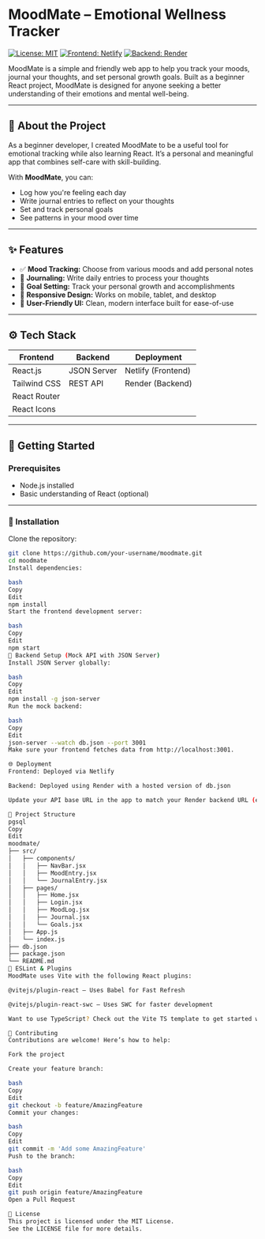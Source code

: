  # MoodMate – Emotional Wellness Tracker

[![License: MIT](https://img.shields.io/badge/License-MIT-blue.svg)](LICENSE)
[![Frontend: Netlify](https://img.shields.io/badge/Frontend-Netlify-brightgreen)](https://www.netlify.com/)
[![Backend: Render](https://img.shields.io/badge/Backend-Render-blueviolet)](https://render.com/)

MoodMate is a simple and friendly web app to help you track your moods, journal your thoughts, and set personal growth goals. Built as a beginner React project, MoodMate is designed for anyone seeking a better understanding of their emotions and mental well-being.

---

## 📝 About the Project

As a beginner developer, I created MoodMate to be a useful tool for emotional tracking while also learning React. It’s a personal and meaningful app that combines self-care with skill-building.

With **MoodMate**, you can:

- Log how you're feeling each day
- Write journal entries to reflect on your thoughts
- Set and track personal goals
- See patterns in your mood over time

---

## ✨ Features

- ✅ **Mood Tracking:** Choose from various moods and add personal notes  
- 📝 **Journaling:** Write daily entries to process your thoughts  
- 🎯 **Goal Setting:** Track your personal growth and accomplishments  
- 📱 **Responsive Design:** Works on mobile, tablet, and desktop  
- 🌟 **User-Friendly UI:** Clean, modern interface built for ease-of-use  

---

## ⚙️ Tech Stack

| Frontend       | Backend        | Deployment                |
|----------------|----------------|---------------------------|
| React.js       | JSON Server    | Netlify (Frontend)        |
| Tailwind CSS   | REST API       | Render (Backend)          |
| React Router   |                |                           |
| React Icons    |                |                           |

---

## 🚀 Getting Started

### Prerequisites

- Node.js installed
- Basic understanding of React (optional)

---

### 🔧 Installation

Clone the repository:

```bash
git clone https://github.com/your-username/moodmate.git
cd moodmate
Install dependencies:

bash
Copy
Edit
npm install
Start the frontend development server:

bash
Copy
Edit
npm start
🔌 Backend Setup (Mock API with JSON Server)
Install JSON Server globally:

bash
Copy
Edit
npm install -g json-server
Run the mock backend:

bash
Copy
Edit
json-server --watch db.json --port 3001
Make sure your frontend fetches data from http://localhost:3001.

🌐 Deployment
Frontend: Deployed via Netlify

Backend: Deployed using Render with a hosted version of db.json

Update your API base URL in the app to match your Render backend URL (e.g. https://your-render-api.onrender.com).

📂 Project Structure
pgsql
Copy
Edit
moodmate/
├── src/
│   ├── components/
│   │   ├── NavBar.jsx
│   │   ├── MoodEntry.jsx
│   │   └── JournalEntry.jsx
│   ├── pages/
│   │   ├── Home.jsx
│   │   ├── Login.jsx
│   │   ├── MoodLog.jsx
│   │   ├── Journal.jsx
│   │   └── Goals.jsx
│   ├── App.js
│   └── index.js
├── db.json
├── package.json
└── README.md
🧠 ESLint & Plugins
MoodMate uses Vite with the following React plugins:

@vitejs/plugin-react – Uses Babel for Fast Refresh

@vitejs/plugin-react-swc – Uses SWC for faster development

Want to use TypeScript? Check out the Vite TS template to get started with type-safe development.

🤝 Contributing
Contributions are welcome! Here’s how to help:

Fork the project

Create your feature branch:

bash
Copy
Edit
git checkout -b feature/AmazingFeature
Commit your changes:

bash
Copy
Edit
git commit -m 'Add some AmazingFeature'
Push to the branch:

bash
Copy
Edit
git push origin feature/AmazingFeature
Open a Pull Request

📜 License
This project is licensed under the MIT License.
See the LICENSE file for more details.

